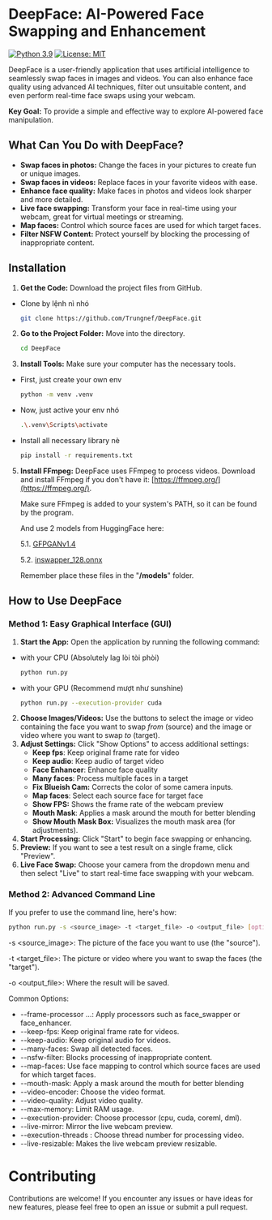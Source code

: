 # DeepFace: AI-Powered Face Swapping and Enhancement

[![Python 3.9](https://img.shields.io/badge/python-3.9-blue.svg)](https://www.python.org/downloads/release/python-390/)
[![License: MIT](https://img.shields.io/badge/License-MIT-yellow.svg)](https://opensource.org/licenses/MIT)

DeepFace is a user-friendly application that uses artificial intelligence to seamlessly swap faces in images and videos. You can also enhance face quality using advanced AI techniques, filter out unsuitable content, and even perform real-time face swaps using your webcam.

**Key Goal:** To provide a simple and effective way to explore AI-powered face manipulation.

## What Can You Do with DeepFace?

*   **Swap faces in photos:** Change the faces in your pictures to create fun or unique images.
*   **Swap faces in videos:** Replace faces in your favorite videos with ease.
*   **Enhance face quality:** Make faces in photos and videos look sharper and more detailed.
*   **Live face swapping:** Transform your face in real-time using your webcam, great for virtual meetings or streaming.
*   **Map faces:**  Control which source faces are used for which target faces.
*   **Filter NSFW Content:**  Protect yourself by blocking the processing of inappropriate content.

## Installation

1.  **Get the Code:** Download the project files from GitHub.
  - Clone by lệnh nì nhó
    ```bash
    git clone https://github.com/Trungnef/DeepFace.git 
    ```

2.  **Go to the Project Folder:** Move into the directory.

    ```bash
    cd DeepFace
    ```

3.  **Install Tools:** Make sure your computer has the necessary tools.
  - First, just create your own env
    ```bash
    python -m venv .venv
    ```
  - Now, just active your env nhó
    ```bash
    .\.venv\Scripts\activate
    ```
  - Install all necessary library nè 
    ```bash
    pip install -r requirements.txt
    ```

5.  **Install FFmpeg:**
    DeepFace uses FFmpeg to process videos. Download and install FFmpeg if you don't have it: [https://ffmpeg.org/](https://ffmpeg.org/).

    Make sure FFmpeg is added to your system's PATH, so it can be found by the program.

    And use 2 models from HuggingFace here:
    
     5.1. [GFPGANv1.4](https://huggingface.co/hacksider/deep-live-cam/resolve/main/GFPGANv1.4.pth)

     5.2. [inswapper_128.onnx](https://huggingface.co/hacksider/deep-live-cam/resolve/main/inswapper_128.onnx)

    Remember place these files in the "**/models**" folder.

## How to Use DeepFace

### Method 1: Easy Graphical Interface (GUI)

1.  **Start the App:** Open the application by running the following command:
  - with your CPU (Absolutely lag lòi tòi phòi)
    ```bash
    python run.py
    ```
  - with your GPU (Recommend mượt như sunshine)
    ```bash
    python run.py --execution-provider cuda
    ```

2.  **Choose Images/Videos:** Use the buttons to select the image or video containing the face you want to swap *from* (source) and the image or video where you want to swap *to* (target).
3.  **Adjust Settings:** Click "Show Options" to access additional settings:
    *   **Keep fps**: Keep original frame rate for video
    *   **Keep audio**: Keep audio of target video
    *   **Face Enhancer**: Enhance face quality
    *   **Many faces**:  Process multiple faces in a target
    *   **Fix Blueish Cam:**  Corrects the color of some camera inputs.
    *   **Map faces**: Select each source face for target face
    *   **Show FPS:** Shows the frame rate of the webcam preview
    *    **Mouth Mask**: Applies a mask around the mouth for better blending
    *   **Show Mouth Mask Box:** Visualizes the mouth mask area (for adjustments).
4.  **Start Processing:** Click "Start" to begin face swapping or enhancing.
5.  **Preview:** If you want to see a test result on a single frame, click "Preview".
6.  **Live Face Swap:**  Choose your camera from the dropdown menu and then select "Live" to start real-time face swapping with your webcam.

### Method 2: Advanced Command Line

If you prefer to use the command line, here's how:

```bash
python run.py -s <source_image> -t <target_file> -o <output_file> [options]
 ```

-s <source_image>: The picture of the face you want to use (the "source").

-t <target_file>: The picture or video where you want to swap the faces (the "target").

-o <output_file>: Where the result will be saved.

Common Options:
* --frame-processor <processor1> <processor2> ...: Apply processors such as face_swapper or face_enhancer.
* --keep-fps: Keep original frame rate for videos.
* --keep-audio: Keep original audio for videos.
* --many-faces: Swap all detected faces.
* --nsfw-filter: Blocks processing of inappropriate content.
* --map-faces: Use face mapping to control which source faces are used for which target faces.
* --mouth-mask: Apply a mask around the mouth for better blending
* --video-encoder: Choose the video format.
* --video-quality: Adjust video quality.
* --max-memory: Limit RAM usage.
* --execution-provider: Choose processor (cpu, cuda, coreml, dml).
* --live-mirror: Mirror the live webcam preview.
* --execution-threads : Choose thread number for processing video.
* --live-resizable: Makes the live webcam preview resizable.

# Contributing
Contributions are welcome! If you encounter any issues or have ideas for new features, please feel free to open an issue or submit a pull request.
